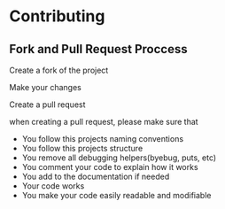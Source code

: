 # Contributing

## Fork and Pull Request Proccess

Create a fork of the project

Make your changes

Create a pull request

when creating a pull request, please make sure that 
* You follow this projects naming conventions
* You follow this projects structure
* You remove all debugging helpers(byebug, puts, etc)
* You comment your code to explain how it works
* You add to the documentation if needed
* Your code works
* You make your code easily readable and modifiable

